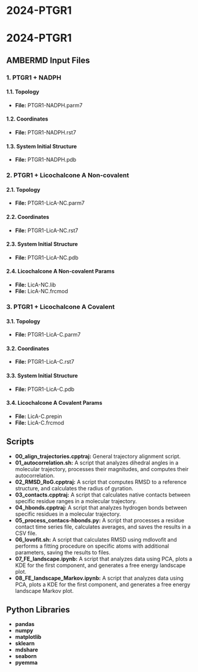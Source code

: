 # 2024-PTGR1

# 2024-PTGR1

## AMBERMD Input Files

### 1. PTGR1 + NADPH
#### 1.1. Topology
- **File:** PTGR1-NADPH.parm7

#### 1.2. Coordinates
- **File:** PTGR1-NADPH.rst7

#### 1.3. System Initial Structure
- **File:** PTGR1-NADPH.pdb

### 2. PTGR1 + Licochalcone A Non-covalent
#### 2.1. Topology
- **File:** PTGR1-LicA-NC.parm7

#### 2.2. Coordinates
- **File:** PTGR1-LicA-NC.rst7

#### 2.3. System Initial Structure
- **File:** PTGR1-LicA-NC.pdb

#### 2.4. Licochalcone A Non-covalent Params
- **File:** LicA-NC.lib
- **File:** LicA-NC.frcmod

### 3. PTGR1 + Licochalcone A Covalent
#### 3.1. Topology
- **File:** PTGR1-LicA-C.parm7

#### 3.2. Coordinates
- **File:** PTGR1-LicA-C.rst7

#### 3.3. System Initial Structure
- **File:** PTGR1-LicA-C.pdb

#### 3.4. Licochalcone A Covalent Params
- **File:** LicA-C.prepin
- **File:** LicA-C.frcmod

## Scripts

- **00_align_trajectories.cpptraj:** General trajectory alignment script.
- **01_autocorrelation.sh:** A script that analyzes dihedral angles in a molecular trajectory, processes their magnitudes, and computes their autocorrelation.
- **02_RMSD_RoG.cpptraj:** A script that computes RMSD to a reference structure, and calculates the radius of gyration.
- **03_contacts.cpptraj:** A script that calculates native contacts between specific residue ranges in a molecular trajectory.
- **04_hbonds.cpptraj:** A script that analyzes hydrogen bonds between specific residues in a molecular trajectory.
- **05_process_contacs-hbonds.py:** A script that processes a residue contact time series file, calculates averages, and saves the results in a CSV file.
- **06_lovofit.sh:** A script that calculates RMSD using mdlovofit and performs a fitting procedure on specific atoms with additional parameters, saving the results to files.
- **07_FE_landscape.ipynb:** A script that analyzes data using PCA, plots a KDE for the first component, and generates a free energy landscape plot.
- **08_FE_landscape_Markov.ipynb:** A script that analyzes data using PCA, plots a KDE for the first component, and generates a free energy landscape Markov plot.

## Python Libraries
- **pandas**
- **numpy**
- **matplotlib**
- **sklearn**
- **mdshare**
- **seaborn**
- **pyemma**
